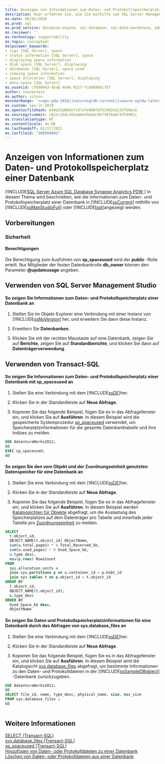 ```yaml
---
title: Anzeigen von Informationen zum Daten- und Protokollspeicherplatz einer Datenbank
description: Hier erfahren Sie, wie Sie mithilfe von SQL Server Management Studio order Transact-SQL Informationen zum Daten- und Protokollspeicherplatz einer Datenbank in SQL Server anzeigen.
ms.date: 08/01/2016
ms.prod: sql
ms.prod_service: database-engine, sql-database, sql-data-warehouse, pdw
ms.reviewer: ''
ms.technology: supportability
ms.topic: conceptual
helpviewer_keywords:
- logs [SQL Server], space
- status information [SQL Server], space
- displaying space information
- disk space [SQL Server], displaying
- databases [SQL Server], space used
- viewing space information
- space allocation [SQL Server], displaying
- data space [SQL Server]
ms.assetid: c7b99463-4bab-4e9b-9217-fcb0898dc757
author: stevestein
ms.author: sstein
monikerRange: '>=aps-pdw-2016||=azuresqldb-current||=azure-sqldw-latest||>=sql-server-2016||>=sql-server-linux-2017||=azuresqldb-mi-current'
ms.custom: seo-lt-2019
ms.openlocfilehash: 648e33d685e7c97a7e900fd752402ed135fb9ecb
ms.sourcegitcommit: c821c2bdc383a84e45bbdc95ff6fbabf4f54901c
ms.translationtype: HT
ms.contentlocale: de-DE
ms.lasthandoff: 02/17/2021
ms.locfileid: "100560942"
---
```

# <a name="display-data-and-log-space-information-for-a-database"></a>Anzeigen von Informationen zum Daten- und Protokollspeicherplatz einer Datenbank
[!INCLUDE[SQL Server Azure SQL Database Synapse Analytics PDW ](../../includes/applies-to-version/sql-asdb-asdbmi-asa-pdw.md)]
  In diesem Thema wird beschrieben, wie die Informationen zum Daten- und Protokollspeicherplatz einer Datenbank in [!INCLUDE[ssCurrent](../../includes/sscurrent-md.md)] mithilfe von [!INCLUDE[ssManStudioFull](../../includes/ssmanstudiofull-md.md)] oder [!INCLUDE[tsql](../../includes/tsql-md.md)]angezeigt werden.  

  
##  <a name="before-you-begin"></a><a name="BeforeYouBegin"></a> Vorbereitungen  
  
###  <a name="security"></a><a name="Security"></a> Sicherheit  
  
####  <a name="permissions"></a><a name="Permissions"></a> Berechtigungen  
 Die Berechtigung zum Ausführen von **sp_spaceused** wird der **public** -Rolle erteilt. Nur Mitglieder der festen Datenbankrolle **db_owner** können den Parameter **\@updateusage** angeben.  
  
## <a name="using-sql-server-management-studio"></a><a name="SSMSProcedure"></a> Verwenden von SQL Server Management Studio  
  
#### <a name="to-display-data-and-log-space-information-for-a-database"></a>So zeigen Sie Informationen zum Daten- und Protokollspeicherplatz einer Datenbank an  
  
1. Stellen Sie im Objekt-Explorer eine Verbindung mit einer Instanz von [!INCLUDE[ssNoVersion](../../includes/ssnoversion-md.md)] her, und erweitern Sie dann diese Instanz.  
  
2. Erweitern Sie **Datenbanken**.  
  
3. Klicken Sie mit der rechten Maustaste auf eine Datenbank, zeigen Sie auf **Berichte**, zeigen Sie auf **Standardberichte**, und klicken Sie dann auf **Datenträgerverwendung**.  

## <a name="using-transact-sql"></a><a name="TsqlProcedure"></a> Verwenden von Transact-SQL

#### <a name="to-display-data-and-log-space-information-for-a-database-by-using-sp_spaceused"></a>So zeigen Sie Informationen zum Daten- und Protokollspeicherplatz einer Datenbank mit sp_spaceused an
  
1. Stellen Sie eine Verbindung mit dem [!INCLUDE[ssDE](../../includes/ssde-md.md)]her.  
  
2. Klicken Sie in der Standardleiste auf **Neue Abfrage**.  
  
3. Kopieren Sie das folgende Beispiel, fügen Sie es in das Abfragefenster ein, und klicken Sie auf **Ausführen**. In diesem Beispiel wird die gespeicherte Systemprozedur [sp_spaceused](../../relational-databases/system-stored-procedures/sp-spaceused-transact-sql.md) verwendet, um Speicherplatzinformationen für die gesamte Datenbanktabelle und ihre Indizes zu melden.  
  
```sql  
USE AdventureWorks2012;  
GO  
EXEC sp_spaceused;  
GO  
```  

#### <a name="to-display-data-space-used-by-object-and-allocation-unit-for-a-database"></a>So zeigen Sie den vom Objekt und der Zuordnungseinheit genutzten Datenspeicher für eine Datenbank an
  
1. Stellen Sie eine Verbindung mit dem [!INCLUDE[ssDE](../../includes/ssde-md.md)]her.  
  
2. Klicken Sie in der Standardleiste auf **Neue Abfrage**.  
  
3. Kopieren Sie das folgende Beispiel, fügen Sie es in das Abfragefenster ein, und klicken Sie auf **Ausführen**. In diesem Beispiel werden [Katalogsichten für Objekte](../system-catalog-views/object-catalog-views-transact-sql.md) abgefragt, um die Auslastung des Speicherplatzes auf dem Datenträger pro Tabelle und innerhalb jeder Tabelle pro [Zuordnungseinheit](../pages-and-extents-architecture-guide.md#IAM) zu melden.  
  
```sql  
SELECT
  t.object_id,
  OBJECT_NAME(t.object_id) ObjectName,
  sum(u.total_pages) * 8 Total_Reserved_kb,
  sum(u.used_pages) * 8 Used_Space_kb,
  u.type_desc,
  max(p.rows) RowsCount
FROM
  sys.allocation_units u
  join sys.partitions p on u.container_id = p.hobt_id
  join sys.tables t on p.object_id = t.object_id
GROUP BY
  t.object_id,
  OBJECT_NAME(t.object_id),
  u.type_desc
ORDER BY
  Used_Space_kb desc,
  ObjectName
```  

#### <a name="to-display-data-and-log-space-information-for-a-database-by-querying-sysdatabase_files"></a>So zeigen Sie Daten und Protokollspeicherplatzinformationen für eine Datenbank durch das Abfragen von sys.database_files an  
  
1. Stellen Sie eine Verbindung mit dem [!INCLUDE[ssDE](../../includes/ssde-md.md)]her.  
  
2. Klicken Sie in der Standardleiste auf **Neue Abfrage**.  
  
3. Kopieren Sie das folgende Beispiel, fügen Sie es in das Abfragefenster ein, und klicken Sie auf **Ausführen**. In diesem Beispiel wird die Katalogsicht [sys.database_files](../../relational-databases/system-catalog-views/sys-database-files-transact-sql.md) abgefragt, um bestimmte Informationen zu den Daten- und Protokolldateien in der [!INCLUDE[ssSampleDBobject](../../includes/sssampledbobject-md.md)] -Datenbank zurückzugeben.  
  
```sql  
USE AdventureWorks2012;  
GO  
SELECT file_id, name, type_desc, physical_name, size, max_size  
FROM sys.database_files ;  
GO  
  
```  
  
## <a name="see-also"></a>Weitere Informationen

 [SELECT &#40;Transact-SQL&#41;](../../t-sql/queries/select-transact-sql.md)   
 [sys.database_files &#40;Transact-SQL&#41;](../../relational-databases/system-catalog-views/sys-database-files-transact-sql.md)   
 [sp_spaceused &#40;Transact-SQL&#41;](../../relational-databases/system-stored-procedures/sp-spaceused-transact-sql.md)   
 [Hinzufügen von Daten- oder Protokolldateien zu einer Datenbank](../../relational-databases/databases/add-data-or-log-files-to-a-database.md)   
 [Löschen von Daten- oder Protokolldateien aus einer Datenbank](../../relational-databases/databases/delete-data-or-log-files-from-a-database.md)  

